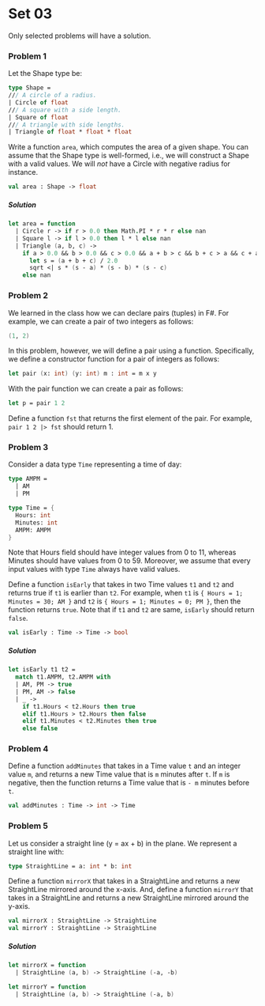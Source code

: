 # Set 03

Only selected problems will have a solution.

### Problem 1

Let the Shape type be:
```fsharp
type Shape =
/// A circle of a radius.
| Circle of float
/// A square with a side length.
| Square of float
/// A triangle with side lengths.
| Triangle of float * float * float
```

Write a function `area`, which computes the area of a given shape. You can
assume that the Shape type is well-formed, i.e., we will construct a Shape with
a valid values. We will *not* have a Circle with negative radius for instance.

```fsharp
val area : Shape -> float
```

##### Solution

```fsharp
let area = function
  | Circle r -> if r > 0.0 then Math.PI * r * r else nan
  | Square l -> if l > 0.0 then l * l else nan
  | Triangle (a, b, c) ->
    if a > 0.0 && b > 0.0 && c > 0.0 && a + b > c && b + c > a && c + a > b then
      let s = (a + b + c) / 2.0
      sqrt <| s * (s - a) * (s - b) * (s - c)
    else nan
```

### Problem 2

We learned in the class how we can declare pairs (tuples) in F#. For example, we
can create a pair of two integers as follows:
```fsharp
(1, 2)
```
In this problem, however, we will define a pair using a function. Specifically,
we define a constructor function for a pair of integers as follows:
```fsharp
let pair (x: int) (y: int) m : int = m x y
```
With the pair function we can create a pair as follows:
```fsharp
let p = pair 1 2
```
Define a function `fst` that returns the first element of the pair. For example,
`pair 1 2 |> fst` should return 1.

### Problem 3

Consider a data type `Time` representing a time of day:
```fsharp
type AMPM =
  | AM
  | PM

type Time = {
  Hours: int
  Minutes: int
  AMPM: AMPM
}
```
Note that Hours field should have integer values from 0 to 11, whereas Minutes
should have values from 0 to 59. Moreover, we assume that every input values
with type `Time` always have valid values.

Define a function `isEarly` that takes in two Time values `t1` and `t2` and
returns true if `t1` is earlier than `t2`. For example, when `t1` is `{ Hours =
1; Minutes = 30; AM }` and `t2` is `{ Hours = 1; Minutes = 0; PM }`, then the
function returns `true`. Note that if `t1` and `t2` are same, `isEarly` should
return `false`.

```fsharp
val isEarly : Time -> Time -> bool
```

##### Solution

```fsharp
let isEarly t1 t2 =
  match t1.AMPM, t2.AMPM with
  | AM, PM -> true
  | PM, AM -> false
  | _ ->
    if t1.Hours < t2.Hours then true
    elif t1.Hours > t2.Hours then false
    elif t1.Minutes < t2.Minutes then true
    else false
```

### Problem 4

Define a function `addMinutes` that takes in a Time value `t` and an integer
value `m`, and returns a new Time value that is `m` minutes after `t`. If `m` is
negative, then the function returns a Time value that is `- m` minutes before
`t`.

```fsharp
val addMinutes : Time -> int -> Time
```

### Problem 5

Let us consider a straight line (y = ax + b) in the plane. We represent a
straight line with:
```fsharp
type StraightLine = a: int * b: int
```
Define a function `mirrorX` that takes in a StraightLine and returns a new
StraightLine mirrored around the x-axis. And, define a function `mirrorY` that
takes in a StraightLine and returns a new StraightLine mirrored around the
y-axis.

```fsharp
val mirrorX : StraightLine -> StraightLine
val mirrorY : StraightLine -> StraightLine
```

##### Solution

```fsharp
let mirrorX = function
  | StraightLine (a, b) -> StraightLine (-a, -b)

let mirrorY = function
  | StraightLine (a, b) -> StraightLine (-a, b)
```
